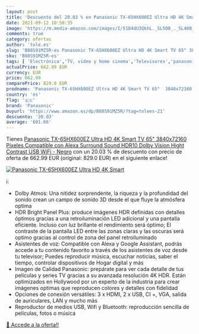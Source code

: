 ```yaml
---
layout: post
title: 'Descuento del 20.03 % en Panasonic TX-65HX600EZ Ultra HD 4K Smart'
date: 2021-09-12 10:50:35
image: 'https://m.media-amazon.com/images/I/51D4dU3QkhL._SL500_._SL400_.jpg'
comments: true
category: ofertas
author: 'tole.es'
slug: 'B08S91MZ5R-es Panasonic TX-65HX600EZ Ultra HD 4K Smart TV 65" 3840x72160...'
sku: 'B08S91MZ5R-es'
tags: [ 'Electrónica','TV, vídeo y home cinema','Televisores','panasonic','smart','tv', ]
actualPrice: 662.99 EUR
currency: EUR
price: 662.99
comparePrice: 829.0 EUR
prodname: 'Panasonic TX-65HX600EZ Ultra HD 4K Smart TV 65"  3840x72160 Píxeles  Compatible con Alexa  Surround Sound  HDR10  Dolby Vision  Hight Contrast  USB  WiFi - Negro'
country: 'es'
flag: '🇪🇸'
brand: 'Panasonic'
buyurl: 'https://www.amazon.es/dp/B08S91MZ5R/?tag=tolees-21'
descuento: '20.03'
average: '691.66'
---
```


Tienes [Panasonic TX-65HX600EZ Ultra HD 4K Smart TV 65"  3840x72160 Píxeles  Compatible con Alexa  Surround Sound  HDR10  Dolby Vision  Hight Contrast  USB  WiFi - Negro](https://www.amazon.es/dp/B08S91MZ5R/?tag=tolees-21) con un 20.03 % de descuento con precio de oferta de 662.99 EUR (original: 829.0 EUR) en el siguiente enlace!

[![Panasonic TX-65HX600EZ Ultra HD 4K Smart](https://m.media-amazon.com/images/I/51D4dU3QkhL._SL500_._SL400_.jpg)](https://www.amazon.es/dp/B08S91MZ5R/?tag=tolees-21)

ℹ️:

- Dolby Atmos: Una nitidez sorprendente, la riqueza y la profundidad del sonido crean un campo de sonido 3D desde el que fluye la atmósfera optima
- HDR Bright Panel Plus: produce imágenes HDR definidas con detalles óptimos gracias a una retroiluminación LED adicional y una pantalla eficiente. Incluso con luz brillante el rendimiento será óptimo; El contraste de la pantalla LED entre las zonas claras y las oscuras será optimo gracias al control de zona del panel retroiluminado
- Asistentes de voz: Compatible con Alexa y Google Assistant, podrás accede a tu contenido favorito a través de los asistentes de voz desde tu televisor; Puedes reproducir música, escuchar noticias, saber el tiempo, controlar dispositivos de Hogar digital y más
- Imagen de Calidad Panasonic: prepárate para ver cada detalle de tus películas y series TV gracias a su avanzada resolución 4K HDR. Están optimizados en Hollywood por un experto de la industria para crear imágenes optimas que reproducen colores y detalles con fidelidad
- Opciones de conexión versátiles: 3 x HDMI, 2 x USB, CI +, VGA, salida de auriculares, LAN y mucho más
- Reproductor de medios USB, Wifi y Bluetooth: reproducción sencilla de películas, fotos o música

[🛒 Accede a la oferta!!](https://www.amazon.es/dp/B08S91MZ5R/?tag=tolees-21)
